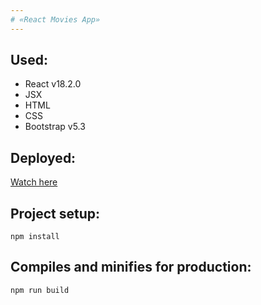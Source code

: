 ```yaml
---
# «React Movies App»
---
```


## Used:
- React v18.2.0
- JSX
- HTML
- CSS
- Bootstrap v5.3

## Deployed:
[Watch here](https://nda17.github.io/React-Movies-app/)

## Project setup:
```
npm install 
```

## Compiles and minifies for production:
```
npm run build
```
